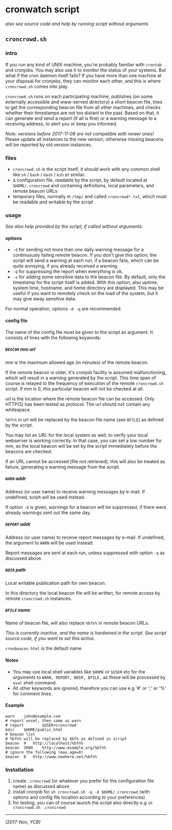 # cronwatch script

_also see source code and help by running script without arguments_

## `croncrowd.sh`

### intro

If you run any kind of UNIX machine, you're probably familiar with
`crontab` and cronjobs. You may also use it to monitor the status of
your systems. But what if the cron daemon itself fails?
If you have more than one machine at your disposal for cronjobs,
they can monitor each other,
and this is where `croncrowd.sh` comes into play. 

`croncrowd.sh` runs on each participating machine, publishes (on
some externally accessible and www-served directory) a short beacon
file, tries to get the corresponding beacon file from all other
machines, and checks whether their timestamps are not too distant
in the past.  Based on that, it can generate and send a report (if
all is fine) or a warning message to a receiving address, to alert
you or keep you informed.

*Note: versions before 2017-11-08 are not compatible with newer ones!*
Please update all instances to the new version, otherwise missing
beacons will be reported by old version instances.

### files

- `croncrowd.sh` is the script itself; it should work with any common shell
  like `sh` / `bash` / `dash` / `ksh` or similar.
- a configuration file, readable by the script, by default
  located at `$HOME/.croncrowd` and containing
  definitions, local parameters, and remote beacon URLs
- temporary files, normally in `/tmp/` and called `croncrowd*.txt`,
  which must be readable and writable by the script

### usage

_See also help provided by the script, if called without arguments._

#### options

- `-d` for sending not more than one daily warning message for a
  continuously failing remote beacon. If you don't give this option,
  the script will send a warning at each run, if a beacon fails, which
  can be quite annoying, if you already received a warning.
- `-q` for suppressing the report when everything is ok.
- `-s` for adding some sensitive data to the beacon file. By default,
  only the timestamp for the script itself is added. With this option,
  also uptime, system time, hostname, and home directory are displayed.
  This may be useful if you want to remotely check on the load of the
  system, but it may give away sensitive data.

For normal operation, options `-d -q` are recommended.

#### config file

The name of the config file must be given to the script as argument.
It consists of lines with the following keywords:

##### `BEACON` mm url

mm is the maximum allowed age (in minutes) of the remote beacon.

If the remote beacon is older, it's cronjob facility is assumed
malfunctioning, which will result in a warning generated by the script.
This time span of course is relayed to the frequency of execution
of the remote `croncrowd.sh` script.
If mm is 0, this particular beacon will not be checked at all.

url is the location where the remote beacon file can be accessed.
Only HTTP(S) has been tested as protocol. The url should not contain
any whitespace.

`%bfn%` in url will be replaced by the beacon file name (see `BFILE`)
as defined by the script.

You may list an URL for the local system as well, to verify
your local webserver is working correctly. In that case, you can
set a low number for mm, as the local beacon will be set by the script
immediately before the beacons are checked.

If an URL cannot be accessed (file not retrieved), this will also
be treated as failure, generating a warning message from the script.

##### `WARN` addr

Address (or user name) to receive warning messages by e-mail.
If undefined, `$USER` will be used instead.

If option `-d` is given, warnings for a beacon will be suppressed,
if there were already warnings sent out the same day.

##### `REPORT` addr

Address (or user name) to receive report messages by e-mail.
If undefined, the argument to `WARN` will be used instead.

Report messages are sent at each run, unless suppressed with option `-q`
as discussed above.

##### `BDIR` path

Local writable publication path for own beacon.

In this directory the local beacon file will be written,
for remote access by remote `croncrowd.sh` instances.

##### `BFILE` name

Name of beacon file, will also replace `%bfn%` in remote beacon URLs.

_This is currently inactive, and the name is hardwired in the script._
_See script source code, if you want to set this active._

`cronbeacon.html` is the default name.

#### Notes

- You may use local shell variables like `$HOME` or `$USER` etc
  for the arguments to `WARN, REPORT, BDIR, BFILE,`
  as these will be processed by `eval` shell command.
- All other keywords are ignored, therefore you can use e.g '#' or ';' or '%' for comment lines.

#### Example

	warn    john@example.com
	# report unset, then same as warn
	# report        $USER+croncrowd
	bdir    $HOME/public_html
	# beacon list
	# %bfn% will be replaced by $bfn as defined in script
	beacon	9	http://localhost/%bfn%
	beacon	3600	http://www.example.org/%bfn%
	# ignore the following (max.age=0)
	beacon	0	http://www.nowhere.net/%bfn%

### Installation

1. create `.croncrowd` (or whatever you prefer for the configuration file name) as discussed above
2. install cronjob for `sh croncrowd.sh -q -d $HOME/.croncrowd`
   (with options and config file location according to your preferences)
3. for testing, you can of course launch the script also directly e.g `sh croncrowd.sh .croncrowd`

---

_(2017-Nov, YCB)_
